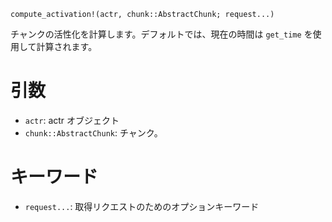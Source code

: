 ```
compute_activation!(actr, chunk::AbstractChunk; request...)
```

チャンクの活性化を計算します。デフォルトでは、現在の時間は `get_time` を使用して計算されます。

# 引数

  * `actr`: actr オブジェクト
  * `chunk::AbstractChunk`: チャンク。

# キーワード

  * `request...`: 取得リクエストのためのオプションキーワード
